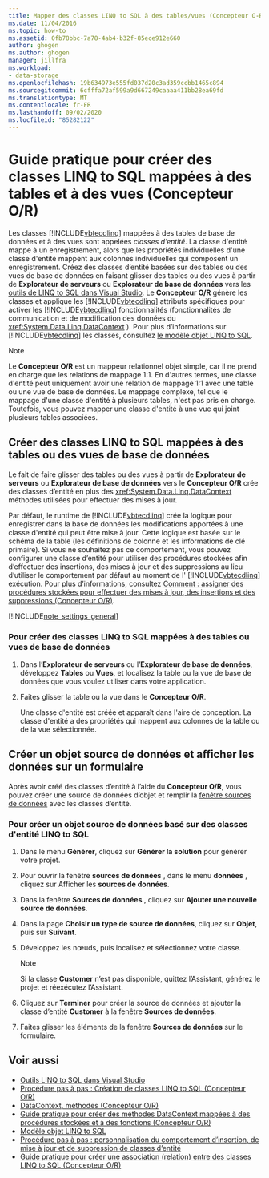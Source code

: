 ```yaml
---
title: Mapper des classes LINQ to SQL à des tables/vues (Concepteur O-R)
ms.date: 11/04/2016
ms.topic: how-to
ms.assetid: 0fb78bbc-7a78-4ab4-b32f-85ece912e660
author: ghogen
ms.author: ghogen
manager: jillfra
ms.workload:
- data-storage
ms.openlocfilehash: 19b634973e555fd037d20c3ad359ccbb1465c894
ms.sourcegitcommit: 6cfffa72af599a9d667249caaaa411bb28ea69fd
ms.translationtype: MT
ms.contentlocale: fr-FR
ms.lasthandoff: 09/02/2020
ms.locfileid: "85282122"
---
```

# <a name="how-to-create-linq-to-sql-classes-mapped-to-tables-and-views-or-designer"></a>Guide pratique pour créer des classes LINQ to SQL mappées à des tables et à des vues (Concepteur O/R)

Les classes [!INCLUDE[vbtecdlinq](../data-tools/includes/vbtecdlinq_md.md)] mappées à des tables de base de données et à des vues sont appelées *classes d’entité*. La classe d'entité mappe à un enregistrement, alors que les propriétés individuelles d'une classe d'entité mappent aux colonnes individuelles qui composent un enregistrement. Créez des classes d’entité basées sur des tables ou des vues de base de données en faisant glisser des tables ou des vues à partir de **Explorateur de serveurs** ou **Explorateur de base de données** vers les [outils de LINQ to SQL dans Visual Studio](../data-tools/linq-to-sql-tools-in-visual-studio2.md). Le **Concepteur O/R** génère les classes et applique les [!INCLUDE[vbtecdlinq](../data-tools/includes/vbtecdlinq_md.md)] attributs spécifiques pour activer les [!INCLUDE[vbtecdlinq](../data-tools/includes/vbtecdlinq_md.md)] fonctionnalités (fonctionnalités de communication et de modification des données du <xref:System.Data.Linq.DataContext> ). Pour plus d’informations sur [!INCLUDE[vbtecdlinq](../data-tools/includes/vbtecdlinq_md.md)] les classes, consultez [le modèle objet LINQ to SQL](/dotnet/framework/data/adonet/sql/linq/the-linq-to-sql-object-model).

> [!NOTE]
> Le **Concepteur O/R** est un mappeur relationnel objet simple, car il ne prend en charge que les relations de mappage 1:1. En d'autres termes, une classe d'entité peut uniquement avoir une relation de mappage 1:1 avec une table ou une vue de base de données. Le mappage complexe, tel que le mappage d'une classe d'entité à plusieurs tables, n'est pas pris en charge. Toutefois, vous pouvez mapper une classe d'entité à une vue qui joint plusieurs tables associées.

## <a name="create-linq-to-sql-classes-that-are-mapped-to-database-tables-or-views"></a>Créer des classes LINQ to SQL mappées à des tables ou des vues de base de données

Le fait de faire glisser des tables ou des vues à partir de **Explorateur de serveurs** ou **Explorateur de base de données** vers le **Concepteur O/R** crée des classes d’entité en plus des <xref:System.Data.Linq.DataContext> méthodes utilisées pour effectuer des mises à jour.

Par défaut, le runtime de [!INCLUDE[vbtecdlinq](../data-tools/includes/vbtecdlinq_md.md)] crée la logique pour enregistrer dans la base de données les modifications apportées à une classe d'entité qui peut être mise à jour. Cette logique est basée sur le schéma de la table (les définitions de colonne et les informations de clé primaire). Si vous ne souhaitez pas ce comportement, vous pouvez configurer une classe d’entité pour utiliser des procédures stockées afin d’effectuer des insertions, des mises à jour et des suppressions au lieu d’utiliser le comportement par défaut au moment de l' [!INCLUDE[vbtecdlinq](../data-tools/includes/vbtecdlinq_md.md)] exécution. Pour plus d’informations, consultez [Comment : assigner des procédures stockées pour effectuer des mises à jour, des insertions et des suppressions (Concepteur O/R)](../data-tools/how-to-assign-stored-procedures-to-perform-updates-inserts-and-deletes-o-r-designer.md).

[!INCLUDE[note_settings_general](../data-tools/includes/note_settings_general_md.md)]

### <a name="to-create-linq-to-sql-classes-that-are-mapped-to-database-tables-or-views"></a>Pour créer des classes LINQ to SQL mappées à des tables ou vues de base de données

1. Dans l’**Explorateur de serveurs** ou l’**Explorateur de base de données**, développez **Tables** ou **Vues**, et localisez la table ou la vue de base de données que vous voulez utiliser dans votre application.

2. Faites glisser la table ou la vue dans le **Concepteur O/R**.

     Une classe d'entité est créée et apparaît dans l'aire de conception. La classe d'entité a des propriétés qui mappent aux colonnes de la table ou de la vue sélectionnée.

## <a name="create-an-object-data-source-and-display-the-data-on-a-form"></a>Créer un objet source de données et afficher les données sur un formulaire

Après avoir créé des classes d’entité à l’aide du **Concepteur O/R**, vous pouvez créer une source de données d’objet et remplir la [fenêtre sources de données](add-new-data-sources.md#data-sources-window) avec les classes d’entité.

### <a name="to-create-an-object-data-source-based-on-linq-to-sql-entity-classes"></a>Pour créer un objet source de données basé sur des classes d'entité LINQ to SQL

1. Dans le menu **Générer**, cliquez sur **Générer la solution** pour générer votre projet.

2. Pour ouvrir la fenêtre **sources de données** , dans le menu **données** , cliquez sur Afficher les **sources de données**.

3. Dans la fenêtre **Sources de données** , cliquez sur **Ajouter une nouvelle source de données**.

4. Dans la page **Choisir un type de source de données**, cliquez sur **Objet**, puis sur **Suivant**.

5. Développez les nœuds, puis localisez et sélectionnez votre classe.

    > [!NOTE]
    > Si la classe **Customer** n’est pas disponible, quittez l’Assistant, générez le projet et réexécutez l’Assistant.

6. Cliquez sur **Terminer** pour créer la source de données et ajouter la classe d’entité **Customer** à la fenêtre **Sources de données**.

7. Faites glisser les éléments de la fenêtre **Sources de données** sur le formulaire.

## <a name="see-also"></a>Voir aussi

- [Outils LINQ to SQL dans Visual Studio](../data-tools/linq-to-sql-tools-in-visual-studio2.md)
- [Procédure pas à pas : Création de classes LINQ to SQL (Concepteur O/R)](how-to-create-linq-to-sql-classes-mapped-to-tables-and-views-o-r-designer.md)
- [DataContext, méthodes (Concepteur O/R)](../data-tools/datacontext-methods-o-r-designer.md)
- [Guide pratique pour créer des méthodes DataContext mappées à des procédures stockées et à des fonctions (Concepteur O/R)](../data-tools/how-to-create-datacontext-methods-mapped-to-stored-procedures-and-functions-o-r-designer.md)
- [Modèle objet LINQ to SQL](/dotnet/framework/data/adonet/sql/linq/the-linq-to-sql-object-model)
- [Procédure pas à pas : personnalisation du comportement d’insertion, de mise à jour et de suppression de classes d’entité](../data-tools/walkthrough-customizing-the-insert-update-and-delete-behavior-of-entity-classes.md)
- [Guide pratique pour créer une association (relation) entre des classes LINQ to SQL (Concepteur O/R)](../data-tools/how-to-create-an-association-relationship-between-linq-to-sql-classes-o-r-designer.md)
